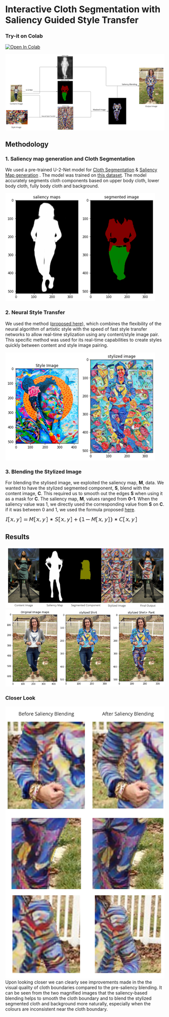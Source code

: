 # Interactive Cloth Segmentation with Saliency Guided Style Transfer

### Try-it on Colab
[![Open In Colab](https://colab.research.google.com/assets/colab-badge.svg)](https://colab.research.google.com/drive/17pNBQDk4jNMHq-Elq_rV7mPHq7Jyan-D?usp=sharing)

![Method](./Results/Res2.jpg)
## Methodology
### 1. Saliency map generation and Cloth Segmentation
We used a pre-trained U-2-Net model for [Cloth Segmentation](https://github.com/levindabhi/cloth-segmentation) & [Saliency Map generation](https://github.com/xuebinqin/U-2-Net) . The model was trained on [this dataset](https://www.kaggle.com/c/imaterialist-fashion-2019-FGVC6/data). The model accurately segments cloth components based on upper body cloth, lower body cloth, fully body cloth and background.

![Method](./Results/d2.png)

### 2. Neural Style Transfer
We used the method ([proposed here](https://arxiv.org/abs/1705.06830)), which combines the flexibility of the neural algorithm of artistic style with the speed of fast style transfer networks to allow real-time stylization using any content/style image pair. This specific method was used for its real-time capabilities to create styles quickly between content and style image pairing.

![Style](./Results/d3.png)


### 3. Blending the Stylized Image
For blending the stylised image, we exploited the saliency map, **M**, data. We wanted to have the stylized segmented component, **S**, blend with the content image, **C**. This required us to smooth out the edges **S** when using it as a mask for **C**. The saliency map, **M**, values ranged from **0-1**. When the saliency value was 1, we directly used the corresponding value from **S** on **C**. if it was between 0 and 1, we used the formula proposed [here](https://ieeexplore.ieee.org/abstract/document/8794904).

![Equation](./Results/render.png)

## Results
![Result1](./Results/Res1.jpg)
![Result2](./Results/d4.png)

### Closer Look
![Result3](./Results/Res3.jpg)
Upon looking closer we can clearly see improvements made in the the visual quality of cloth boundaries compared to the pre-saliency blending. It can be seen from the two magnified images that the saliency-based blending helps to smooth the cloth boundary and to blend the stylized segmented cloth and background more naturally, especially when the colours are inconsistent near the cloth boundary.


